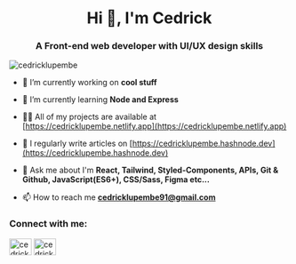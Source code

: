 <h1 align="center">Hi 👋, I'm Cedrick</h1>
<h3 align="center">A Front-end web developer with UI/UX design skills</h3>

<p align="left"> <img src="https://komarev.com/ghpvc/?username=cedricklupembe&label=Profile%20views&color=0e75b6&style=flat" alt="cedricklupembe" /> </p>

- 🔭 I’m currently working on **cool stuff**

- 🌱 I’m currently learning **Node and Express**

- 👨‍💻 All of my projects are available at [https://cedricklupembe.netlify.app](https://cedricklupembe.netlify.app)

- 📝 I regularly write articles on [https://cedricklupembe.hashnode.dev](https://cedricklupembe.hashnode.dev)

- 💬 Ask me about I'm **React, Tailwind, Styled-Components, APIs, Git & Github, JavaScript(ES6+), CSS/Sass, Figma etc...**

- 📫 How to reach me **cedricklupembe91@gmail.com**

<h3 align="left">Connect with me:</h3>
<p align="left">
<a href="https://twitter.com/cedricklupembe" target="blank"><img align="center" src="https://raw.githubusercontent.com/rahuldkjain/github-profile-readme-generator/master/src/images/icons/Social/twitter.svg" alt="cedricklupembe" height="30" width="40" /></a>
<a href="https://linkedin.com/in/cedricklupembe" target="blank"><img align="center" src="https://raw.githubusercontent.com/rahuldkjain/github-profile-readme-generator/master/src/images/icons/Social/linked-in-alt.svg" alt="cedricklupembe" height="30" width="40" /></a>
</p>
